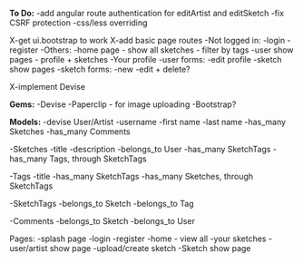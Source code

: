 **To Do:**
-add angular route authentication for editArtist and editSketch
-fix CSRF protection
-css/less overriding

X-get ui.bootstrap to work
X-add basic page routes
	-Not logged in:
		-login
		-register
	-Others:
		-home page - show all sketches - filter by tags
		-user show pages - profile + sketches
			-Your profile
		-user forms:
			-edit profile
		-sketch show pages
		-sketch forms:
			-new
			-edit + delete?

X-implement Devise


**Gems:**
-Devise
-Paperclip - for image uploading
-Bootstrap?

**Models:**
-devise User/Artist
	-username
	-first name
	-last name
	-has_many Sketches
	-has_many Comments

-Sketches
	-title
	-description
	-belongs_to User
	-has_many SketchTags
	-has_many Tags, through SketchTags

-Tags
	-title
	-has_many SketchTags
	-has_many Sketches, through SketchTags

-SketchTags
	-belongs_to Sketch
	-belongs_to Tag

-Comments
	-belongs_to Sketch
	-belongs_to User

Pages:
-splash page
-login
-register
-home - view all
-your sketches
-user/artist show page
-upload/create sketch
-Sketch show page
